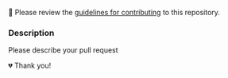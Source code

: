 🚨 Please review the [guidelines for contributing](https://github.com/rabbitholegg/boost-protocol/blob/main/.github/CONTRIBUTING.md) to this repository.

### Description
Please describe your pull request

💔 Thank you!
